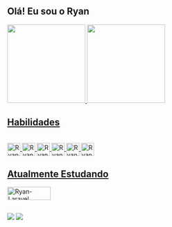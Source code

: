 ## Olá! Eu sou o Ryan

<div>
  <a href="https://github.com/Ryan-Menezes">
  <img height="180em" src="https://github-readme-stats.vercel.app/api?username=ryan-menezes&show_icons=true&theme=dark&include_all_commits=true&count_private=true"/>
  <img height="180em" src="https://github-readme-stats.vercel.app/api/top-langs/?username=ryan-menezes&layout=compact&langs_count=7&theme=dark"/>
</div>
  
## Habilidades
  
<div style="display: inline_block"><br>
  <img align="center" alt="Ryan-HTML" height="30" src="https://img.shields.io/badge/HTML5-E34F26?style=for-the-badge&logo=html5&logoColor=white">
  <img align="center" alt="Ryan-CSS" height="30" src="https://img.shields.io/badge/CSS3-1572B6?style=for-the-badge&logo=css3&logoColor=white">
  <img align="center" alt="Ryan-JS" height="30" src="https://img.shields.io/badge/JavaScript-F7DF1E?style=for-the-badge&logo=javascript&logoColor=black">
  <img align="center" alt="Ryan-PHP" height="30" src="https://img.shields.io/badge/PHP-777BB4?style=for-the-badge&logo=php&logoColor=white">
  <img align="center" alt="Ryan-MySql" height="30" src="https://img.shields.io/badge/MySQL-00000F?style=for-the-badge&logo=mysql&logoColor=white">
  <img align="center" alt="Ryan-CSharp" height="30" src="https://img.shields.io/badge/C%23-239120?style=for-the-badge&logo=c-sharp&logoColor=white">
</div>
  
## Atualmente Estudando
  
<img align="center" alt="Ryan-Laravel" height="30" width="100" src="https://img.shields.io/badge/Laravel-FF2D20?style=for-the-badge&logo=laravel&logoColor=white">
  
##
  
<div> 
  <a href="mailto:menezesryan1010@gmail.com"><img src="https://img.shields.io/badge/-Gmail-%23333?style=for-the-badge&logo=gmail&logoColor=white" target="_blank"></a>
  <a href="https://www.linkedin.com/in/ryan-menezes-845080201/" target="_blank"><img src="https://img.shields.io/badge/-LinkedIn-%230077B5?style=for-the-badge&logo=linkedin&logoColor=white" target="_blank"></a> 
</div>
